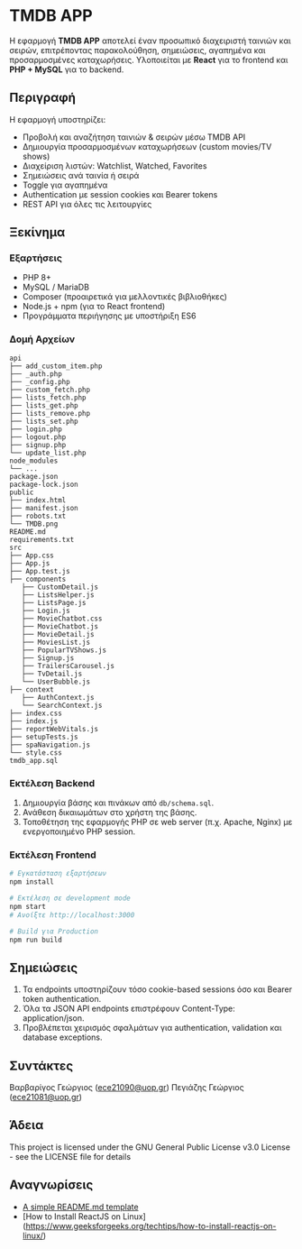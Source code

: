 # TMDB APP

Η εφαρμογή **TMDB APP** αποτελεί έναν προσωπικό διαχειριστή ταινιών και σειρών, επιτρέποντας παρακολούθηση, σημειώσεις, αγαπημένα και προσαρμοσμένες καταχωρήσεις. Υλοποιείται με **React** για το frontend και **PHP + MySQL** για το backend.

## Περιγραφή

Η εφαρμογή υποστηρίζει:
* Προβολή και αναζήτηση ταινιών & σειρών μέσω TMDB API
* Δημιουργία προσαρμοσμένων καταχωρήσεων (custom movies/TV shows)
* Διαχείριση λιστών: Watchlist, Watched, Favorites
* Σημειώσεις ανά ταινία ή σειρά
* Toggle για αγαπημένα
* Authentication με session cookies και Bearer tokens
* REST API για όλες τις λειτουργίες

## Ξεκίνημα

### Εξαρτήσεις

* PHP 8+
* MySQL / MariaDB
* Composer (προαιρετικά για μελλοντικές βιβλιοθήκες)
* Node.js + npm (για το React frontend)
* Προγράμματα περιήγησης με υποστήριξη ES6

### Δομή Αρχείων

```
api
├── add_custom_item.php
├── _auth.php
├── _config.php
├── custom_fetch.php
├── lists_fetch.php
├── lists_get.php
├── lists_remove.php
├── lists_set.php
├── login.php
├── logout.php
├── signup.php
└── update_list.php
node_modules
└── ...
package.json
package-lock.json
public
├── index.html
├── manifest.json
├── robots.txt
└── TMDB.png
README.md
requirements.txt
src
├── App.css
├── App.js
├── App.test.js
├── components
   ├── CustomDetail.js
   ├── ListsHelper.js
   ├── ListsPage.js
   ├── Login.js
   ├── MovieChatbot.css
   ├── MovieChatbot.js
   ├── MovieDetail.js
   ├── MoviesList.js
   ├── PopularTVShows.js
   ├── Signup.js
   ├── TrailersCarousel.js
   ├── TvDetail.js
   └── UserBubble.js
├── context
   ├── AuthContext.js
   └── SearchContext.js
├── index.css
├── index.js
├── reportWebVitals.js
├── setupTests.js
├── spaNavigation.js
└── style.css
tmdb_app.sql
```

### Εκτέλεση Backend

1. Δημιουργία βάσης και πινάκων από `db/schema.sql`.
2. Ανάθεση δικαιωμάτων στο χρήστη της βάσης.
3. Τοποθέτηση της εφαρμογής PHP σε web server (π.χ. Apache, Nginx) με ενεργοποιημένο PHP session.

### Εκτέλεση Frontend

```bash
# Εγκατάσταση εξαρτήσεων
npm install 

# Εκτέλεση σε development mode
npm start
# Ανοίξτε http://localhost:3000

# Build για Production
npm run build
```

## Σημειώσεις

1. Τα endpoints υποστηρίζουν τόσο cookie-based sessions όσο και Bearer token authentication.
2. Όλα τα JSON API endpoints επιστρέφουν Content-Type: application/json.
3. Προβλέπεται χειρισμός σφαλμάτων για authentication, validation και database exceptions.

## Συντάκτες

Βαρβαρίγος Γεώργιος (ece21090@uop.gr)
Πεγιάζης Γεώργιος (ece21081@uop.gr)

## Άδεια

This project is licensed under the GNU General Public License v3.0 License - see the LICENSE file for details

## Αναγνωρίσεις

* [A simple README.md template](https://gist.github.com/DomPizzie/7a5ff55ffa9081f2de27c315f5018afc)
* [How to Install ReactJS on Linux] (https://www.geeksforgeeks.org/techtips/how-to-install-reactjs-on-linux/)
